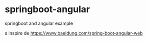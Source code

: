 # springboot-angular
springboot and angular example

s inspire de https://www.baeldung.com/spring-boot-angular-web
